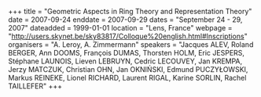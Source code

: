 +++
title = "Geometric Aspects in Ring Theory and Representation Theory"
date = 2007-09-24
enddate = 2007-09-29
dates = "September 24 - 29, 2007"
dateadded = 1999-01-01
location = "Lens, France"
webpage = "http://users.skynet.be/sky83817/Colloque%20english.html#Inscriptions"
organisers = "A. Leroy, A. Zimmermann"
speakers = "Jacques ALEV, Roland BERGER, Ann DOOMS, François DUMAS, Thorsten HOLM, Eric JESPERS, Stéphane LAUNOIS, Lieven LEBRUYN, Cedric LECOUVEY, Jan KREMPA, Jerzy MATCZUK, Christian OHN, Jan OKNIŃSKI, Edmund PUCZYŁOWSKI, Markus REINEKE, Lionel RICHARD, Laurent RIGAL, Karine SORLIN, Rachel TAILLEFER"
+++
